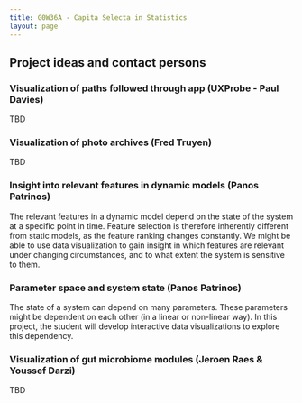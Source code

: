 ```yaml
---
title: G0W36A - Capita Selecta in Statistics
layout: page
---
```

## Project ideas and contact persons

### Visualization of paths followed through app (UXProbe - Paul Davies)
TBD

### Visualization of photo archives (Fred Truyen)
TBD

### Insight into relevant features in dynamic models (Panos Patrinos)
The relevant features in a dynamic model depend on the state of the system at a specific point in time. Feature selection is therefore inherently different from static models, as the feature ranking changes constantly. We might be able to use data visualization to gain insight in which features are relevant under changing circumstances, and to what extent the system is sensitive to them.

### Parameter space and system state (Panos Patrinos)
The state of a system can depend on many parameters. These parameters might be dependent on each other (in a linear or non-linear way). In this project, the student will develop interactive data visualizations to explore this dependency.

### Visualization of gut microbiome modules (Jeroen Raes & Youssef Darzi)
TBD
